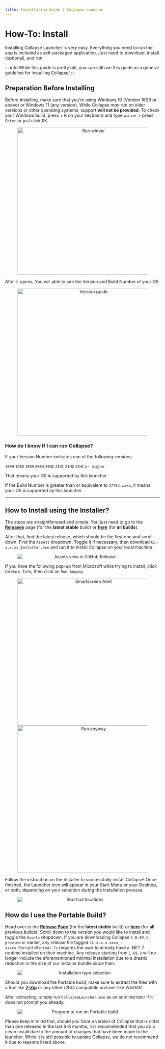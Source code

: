 ```yaml
---
title: Installation Guide | Collapse Launcher
---
```

<script setup>
    import WinKey from '../scripts/WinKey.vue';
    if (typeof document !== 'undefined') {
        document.title = "Installation Guide | Collapse Launcher";
    }
</script>

# How-To: Install
Installing Collapse Launcher is very easy. Everything you need to run the app is included as self-packaged application. Just need to download, install (optional), and run!

::: info
While this guide is pretty old, you can still use this guide as a general guideline for installing Collapse!
:::

## Preparation Before Installing
<p>Before installing, make sure that you're using Windows 10 (Version 1809 or above) or Windows 11 (any version). While Collapse <em>may</em> run on older versions or other operating systems, support <strong>will not be provided</strong>. To check your Windows build, press <kbd><WinKey/></kbd> + <kbd>R</kbd> on your keyboard and type <code>winver</code> &gt; press <code>Enter</code> or just click <kbd>OK</kbd>.</p>

<figure style="text-align: center;">
  <img src="/img/docs/winver.png" alt="Run winver" title="Run winver" style="display: block; margin: 0 auto;" width="480">
</figure>

After it opens, You will able to see the Version and Build Number of your OS.

<figure style="text-align: center;">
  <img src="/img/docs/buildnum.png" alt="Version guide" title="Version guide" style="display: block; margin: 0 auto;" width="480">
</figure>

### How do I know if I can run Collapse?
If your Version Number indicates one of the following versions:

``1809`` ``1903`` ``1909`` ``2004`` ``20H2`` ``21H1`` ``21H2`` ``22H1`` ``or higher``

That means your OS is supported by this launcher.

If the Build Number is greater than or equivalent to ``17763.xxxx``, it means your OS is supported by this launcher.

***

## How to Install using the Installer?
The steps are straightforward and simple. You just need to go to the  [**Releases**](https://github.com/neon-nyan/CollapseLauncher/releases/latest) page (for the **latest stable** build) or [**here**](https://github.com/neon-nyan/CollapseLauncher/releases/) (for **all builds**).

After that, find the latest release, which should be the first one and scroll down. Find the ``Assets`` dropdown. Toggle it if necessary, then download ``CL-x.x.xx_Installer.exe`` and run it to install Collapse on your local machine.
<br/>

<figure style="text-align: center;">
  <img src="/img/docs/githubrelease.png" alt="Assets view in GitHub Release" title="Assets view in GitHub Release" style="display: block; margin: 0 auto;" width="auto">
</figure>

If you have the following pop-up from Microsoft while trying to install, click on ``More Info``, then click on ``Run Anyway``. 

<figure style="text-align: center;">
  <img src="/img/docs/smartscreen.webp" alt="Smartscreen Alert" title="Smartscreen Alert" style="display: block; margin: 0 auto;" width="480">
  <img src="/img/docs/smartscreen-runanyway.png" alt="Run anyway" title="Run anyway" style="display: block; margin: 0 auto;" width="480">
</figure>

Follow the instruction on the Installer to successfully install Collapse!
Once finished, the Launcher icon will appear in your Start Menu or your Desktop, or both, depending on your selection during the installation process.

<figure style="text-align: center;">
  <img src="/img/docs/shortcuts.webp" alt="Shortcut locations" title="Shortcut locations" style="display: block; margin: 0 auto;" width="auto">
</figure>

## How do I use the Portable Build?
Head over to the [**Release Page**](https://github.com/neon-nyan/CollapseLauncher/releases/latest) (for the **latest stable** build) or [**here**](https://github.com/neon-nyan/CollapseLauncher/releases/) (for **all** previous builds). Scroll down to the version you would like to install and toggle the ``Assets`` dropdown. If you are downloading Collapse `1.0.69.1-preview` or earlier, any release file tagged ``CL-x.x.x.xxxx_-xxxxx_PortableMinimal.7z`` requires the user to already have a .NET 7 runtime installed on their machine. Any release starting from `1.69.8` will no longer include the aforementioned minimal installation due to a drastic reduction in the size of our installer bundle since then. 

<figure style="text-align: center;">
  <img src="/img/docs/githubrelease-portable.png" alt="Installation type selection" title="Installation type selection" style="display: block; margin: 0 auto;" width="auto">
</figure>

Should you download the Portable build, make sure to extract the files with a tool like [**7-Zip**](https://www.7-zip.org/download.html) or any other ``LZMA2`` compatible archiver like WinRAR.

After extracting, simply run ``CollapseLauncher.exe`` as an administrator if it does not prompt you already.

<figure style="text-align: center;">
  <img src="/img/docs/portable-runthis.png" alt="Program to run on Portable build" title="Program to run on Portable build" style="display: block; margin: 0 auto;" width="auto">
</figure>

Please keep in mind that, should you have a version of Collapse that is older than one released in the last 6-8 months, it is recommended that you do a clean install due to the amount of changes that have been made to the launcher. While it is still possible to update Collapse, we do not recommend it due to reasons listed above. 
